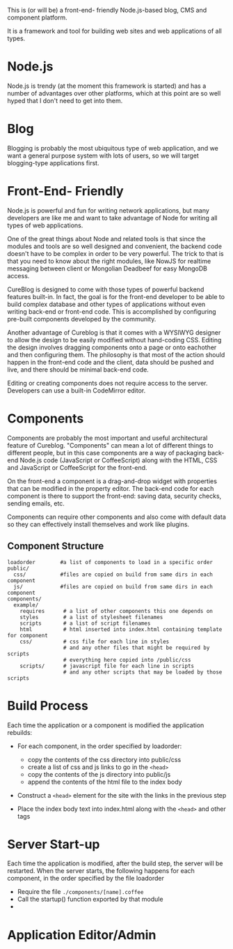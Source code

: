This is (or will be) a front-end- friendly Node.js-based blog, CMS and component platform.

It is a framework and tool for building web sites and web applications of all types.

Node.js
=======
Node.js is trendy (at the moment this framework is started) and has a number of advantages over other platforms, which at this point are so well hyped that I don't need to get into them.

Blog
====
Blogging is probably the most ubiquitous type of web application, and we want a general purpose system with lots of users, so we will target blogging-type applications first.

Front-End- Friendly
===================
Node.js is powerful and fun for writing network applications, but many developers are like me and want to take advantage of Node for writing all types of web applications.

One of the great things about Node and related tools is that since the modules and tools are so well designed and convenient, the backend code doesn't have to be complex in order to be very powerful.  The trick to that is that you need to know about the right modules, like NowJS for realtime messaging between client or Mongolian Deadbeef for easy MongoDB access.

CureBlog is designed to come with those types of powerful backend features built-in.  In fact, the goal is for the front-end developer to be able to build complex database and other types of applications without even writing back-end or front-end code.  This is accomplished by configuring pre-built components developed by the community.

Another advantage of Cureblog is that it comes with a WYSIWYG designer to allow the design to be easily modified without hand-coding CSS.  Editing the design involves dragging components onto a page or onto eachother and then configuring them.  The philosophy is that most of the action should happen in the front-end code and the client, data should be pushed and live, and there should be minimal back-end code.

Editing or creating components does not require access to the server.  Developers can use a built-in CodeMirror editor.

Components
==========
Components are probably the most important and useful architectural feature of Cureblog.  "Components" can mean a lot of different things to different people, but in this case components are a way of packaging back-end Node.js code (JavaScript or CoffeeScript) along with the HTML, CSS and JavaScript or CoffeeScript for the front-end.  

On the front-end a component is a drag-and-drop widget with properties that can be modified in the property editor.  The back-end code for each component is there to support the front-end: saving data, security checks, sending emails, etc.

Components can require other components and also come with default data so they can effectively install themselves and work like plugins.

Component Structure
-------------------
    loadorder        #a list of components to load in a specific order
    public/
      css/           #files are copied on build from same dirs in each component
      js/            #files are copied on build from same dirs in each component
    components/
      example/
        requires      # a list of other components this one depends on
        styles        # a list of stylesheet filenames
        scripts       # a list of script filenames                 
        html          # html inserted into index.html containing template for component
        css/          # css file for each line in styles
                      # and any other files that might be required by scripts
                      # everything here copied into /public/css
        scripts/      # javascript file for each line in scripts
                      # and any other scripts that may be loaded by those scripts

Build Process
=============
Each time the application or a component is modified the application rebuilds:

* For each component, in the order specified by loadorder:
  - copy the contents of the css directory into public/css
  - create a list of css and js links to go in the `<head>`
  - copy the contents of the js directory into public/js
  - append the contents of the html file to the index body  

* Construct a `<head>` element for the site with the links in the previous step
* Place the index body text into index.html along with the `<head>` and other tags

Server Start-up
===============
Each time the application is modified, after the build step, the server will be restarted.  When the server starts, the following happens for each component, in the order specified by the file loadorder

* Require the file `./components/[name].coffee` 
* Call the startup() function exported by that module
* 



Application Editor/Admin
========================



                      




